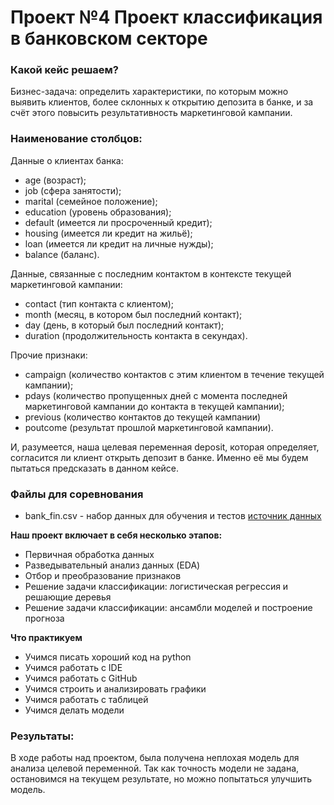 # Проект №4 Проект классификация в банковском секторе
### Какой кейс решаем?
Бизнес-задача: определить характеристики, по которым можно выявить клиентов, более склонных к открытию депозита в банке, и за счёт этого повысить результативность маркетинговой кампании.

### Наименование столбцов:

Данные о клиентах банка:

* age (возраст);
* job (сфера занятости);
* marital (семейное положение);
* education (уровень образования);
* default (имеется ли просроченный кредит);
* housing (имеется ли кредит на жильё);
* loan (имеется ли кредит на личные нужды);
* balance (баланс).

Данные, связанные с последним контактом в контексте текущей маркетинговой кампании:

* contact (тип контакта с клиентом);
* month (месяц, в котором был последний контакт);
* day (день, в который был последний контакт);
* duration (продолжительность контакта в секундах).

Прочие признаки:

* campaign (количество контактов с этим клиентом в течение текущей кампании);
* pdays (количество пропущенных дней с момента последней маркетинговой кампании до контакта в текущей кампании);
* previous (количество контактов до текущей кампании)
* poutcome (результат прошлой маркетинговой кампании).

И, разумеется, наша целевая переменная deposit, которая определяет, согласится ли клиент открыть депозит в банке. Именно её мы будем пытаться предсказать в данном кейсе.

### Файлы для соревнования

* bank_fin.csv - набор данных для обучения и тестов [источник данных](https://github.com/artemskorypin/SF_projects/blob/main/project_4/bank_fin.csv)

**Наш проект включает в себя несколько этапов:**
* Первичная обработка данных
* Разведывательный анализ данных (EDA)
* Отбор и преобразование признаков
* Решение задачи классификации: логистическая регрессия и решающие деревья
* Решение задачи классификации: ансамбли моделей и построение прогноза

**Что практикуем**     
* Учимся писать хороший код на python
* Учимся работать с IDE
* Учимся работать с GitHub
* Учимся строить и анализировать графики
* Учимся работать с таблицей
* Учимся делать модели

### Результаты:  
В ходе работы над проектом, была получена неплохая модель для анализа целевой переменной. Так как точность модели не задана, остановимся на текущем результате, но можно попытаться улучшить модель.  
 